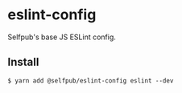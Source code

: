 # eslint-config

Selfpub's base JS ESLint config.

## Install

```
$ yarn add @selfpub/eslint-config eslint --dev
```
